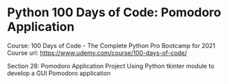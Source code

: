 # Python 100 Days of Code: Pomodoro Application

Course: 100 Days of Code - The Complete Python Pro Bootcamp for 2021
Course url: https://www.udemy.com/course/100-days-of-code/

Section 28: Pomodoro Application Project
Using Python tkinter module to develop a GUI Pomodoro application
